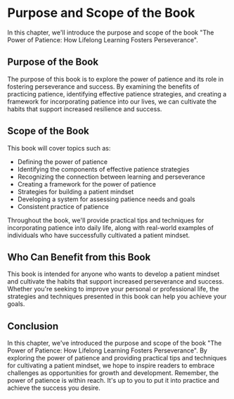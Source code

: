 # Purpose and Scope of the Book

In this chapter, we'll introduce the purpose and scope of the book "The Power of Patience: How Lifelong Learning Fosters Perseverance".

Purpose of the Book
-------------------

The purpose of this book is to explore the power of patience and its role in fostering perseverance and success. By examining the benefits of practicing patience, identifying effective patience strategies, and creating a framework for incorporating patience into our lives, we can cultivate the habits that support increased resilience and success.

Scope of the Book
-----------------

This book will cover topics such as:

* Defining the power of patience
* Identifying the components of effective patience strategies
* Recognizing the connection between learning and perseverance
* Creating a framework for the power of patience
* Strategies for building a patient mindset
* Developing a system for assessing patience needs and goals
* Consistent practice of patience

Throughout the book, we'll provide practical tips and techniques for incorporating patience into daily life, along with real-world examples of individuals who have successfully cultivated a patient mindset.

Who Can Benefit from this Book
------------------------------

This book is intended for anyone who wants to develop a patient mindset and cultivate the habits that support increased perseverance and success. Whether you're seeking to improve your personal or professional life, the strategies and techniques presented in this book can help you achieve your goals.

Conclusion
----------

In this chapter, we've introduced the purpose and scope of the book "The Power of Patience: How Lifelong Learning Fosters Perseverance". By exploring the power of patience and providing practical tips and techniques for cultivating a patient mindset, we hope to inspire readers to embrace challenges as opportunities for growth and development. Remember, the power of patience is within reach. It's up to you to put it into practice and achieve the success you desire.

